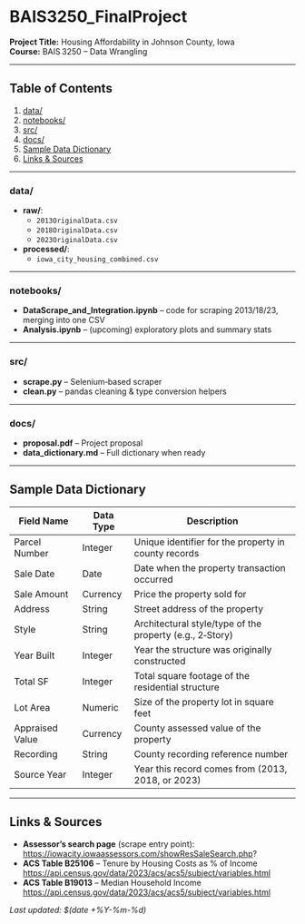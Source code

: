 # BAIS3250_FinalProject

**Project Title:** Housing Affordability in Johnson County, Iowa  
**Course:** BAIS 3250 – Data Wrangling  

---

## Table of Contents

1. [data/](#data)  
2. [notebooks/](#notebooks)  
3. [src/](#src)  
4. [docs/](#docs)  
5. [Sample Data Dictionary](#sample-data-dictionary)  
6. [Links & Sources](#links--sources)  

---

### data/

- **raw/**:  
  - `2013OriginalData.csv`  
  - `2018OriginalData.csv`  
  - `2023OriginalData.csv`  
- **processed/**:  
  - `iowa_city_housing_combined.csv`  

---

### notebooks/

- **DataScrape_and_Integration.ipynb** – code for scraping 2013/18/23, merging into one CSV  
- **Analysis.ipynb** – (upcoming) exploratory plots and summary stats  

---

### src/

- **scrape.py** – Selenium‑based scraper  
- **clean.py** – pandas cleaning & type conversion helpers  

---

### docs/

- **proposal.pdf** – Project proposal  
- **data_dictionary.md** – Full dictionary when ready  

---

## Sample Data Dictionary

| Field Name      | Data Type | Description                                              |
| --------------- | --------- | -------------------------------------------------------- |
| Parcel Number   | Integer   | Unique identifier for the property in county records     |
| Sale Date       | Date      | Date when the property transaction occurred              |
| Sale Amount     | Currency  | Price the property sold for                              |
| Address         | String    | Street address of the property                           |
| Style           | String    | Architectural style/type of the property (e.g., 2‑Story) |
| Year Built      | Integer   | Year the structure was originally constructed            |
| Total SF        | Integer   | Total square footage of the residential structure        |
| Lot Area        | Numeric   | Size of the property lot in square feet                  |
| Appraised Value | Currency  | County assessed value of the property                    |
| Recording       | String    | County recording reference number                        |
| Source Year     | Integer   | Year this record comes from (2013, 2018, or 2023)        |

---

## Links & Sources

- **Assessor’s search page** (scrape entry point):  
  https://iowacity.iowaassessors.com/showResSaleSearch.php?  
- **ACS Table B25106** – Tenure by Housing Costs as % of Income  
  https://api.census.gov/data/2023/acs/acs5/subject/variables.html  
- **ACS Table B19013** – Median Household Income  
  https://api.census.gov/data/2023/acs/acs5/subject/variables.html  

*Last updated: $(date +%Y-%m-%d)*  
